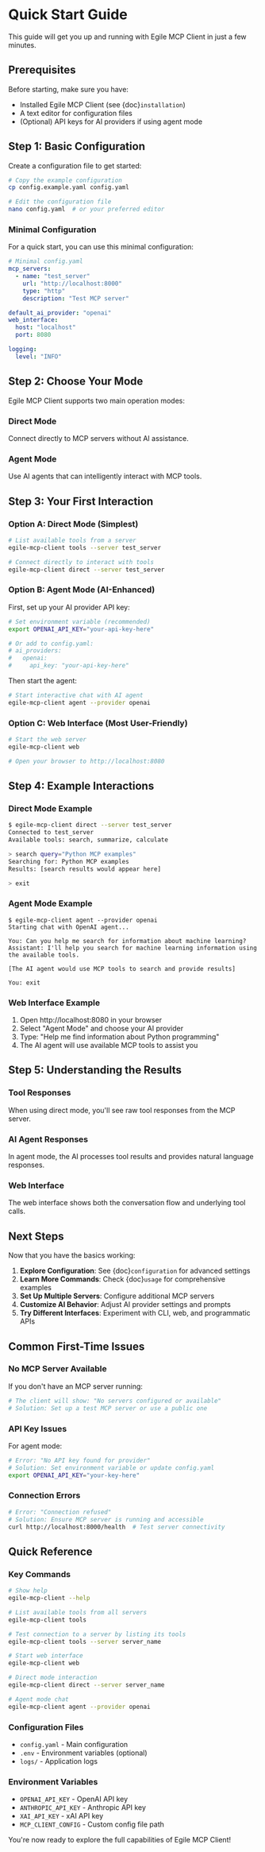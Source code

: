 # Quick Start Guide

This guide will get you up and running with Egile MCP Client in just a few minutes.

## Prerequisites

Before starting, make sure you have:
- Installed Egile MCP Client (see {doc}`installation`)
- A text editor for configuration files
- (Optional) API keys for AI providers if using agent mode

## Step 1: Basic Configuration

Create a configuration file to get started:

```bash
# Copy the example configuration
cp config.example.yaml config.yaml

# Edit the configuration file
nano config.yaml  # or your preferred editor
```

### Minimal Configuration

For a quick start, you can use this minimal configuration:

```yaml
# Minimal config.yaml
mcp_servers:
  - name: "test_server"
    url: "http://localhost:8000"
    type: "http"
    description: "Test MCP server"

default_ai_provider: "openai"
web_interface:
  host: "localhost"
  port: 8080

logging:
  level: "INFO"
```

## Step 2: Choose Your Mode

Egile MCP Client supports two main operation modes:

### Direct Mode
Connect directly to MCP servers without AI assistance.

### Agent Mode
Use AI agents that can intelligently interact with MCP tools.

## Step 3: Your First Interaction

### Option A: Direct Mode (Simplest)

```bash
# List available tools from a server
egile-mcp-client tools --server test_server

# Connect directly to interact with tools
egile-mcp-client direct --server test_server
```

### Option B: Agent Mode (AI-Enhanced)

First, set up your AI provider API key:

```bash
# Set environment variable (recommended)
export OPENAI_API_KEY="your-api-key-here"

# Or add to config.yaml:
# ai_providers:
#   openai:
#     api_key: "your-api-key-here"
```

Then start the agent:

```bash
# Start interactive chat with AI agent
egile-mcp-client agent --provider openai
```

### Option C: Web Interface (Most User-Friendly)

```bash
# Start the web server
egile-mcp-client web

# Open your browser to http://localhost:8080
```

## Step 4: Example Interactions

### Direct Mode Example

```bash
$ egile-mcp-client direct --server test_server
Connected to test_server
Available tools: search, summarize, calculate

> search query="Python MCP examples"
Searching for: Python MCP examples
Results: [search results would appear here]

> exit
```

### Agent Mode Example

```console
$ egile-mcp-client agent --provider openai
Starting chat with OpenAI agent...

You: Can you help me search for information about machine learning?
Assistant: I'll help you search for machine learning information using the available tools.

[The AI agent would use MCP tools to search and provide results]

You: exit
```

### Web Interface Example

1. Open http://localhost:8080 in your browser
2. Select "Agent Mode" and choose your AI provider
3. Type: "Help me find information about Python programming"
4. The AI agent will use available MCP tools to assist you

## Step 5: Understanding the Results

### Tool Responses
When using direct mode, you'll see raw tool responses from the MCP server.

### AI Agent Responses
In agent mode, the AI processes tool results and provides natural language responses.

### Web Interface
The web interface shows both the conversation flow and underlying tool calls.

## Next Steps

Now that you have the basics working:

1. **Explore Configuration**: See {doc}`configuration` for advanced settings
2. **Learn More Commands**: Check {doc}`usage` for comprehensive examples  
3. **Set Up Multiple Servers**: Configure additional MCP servers
4. **Customize AI Behavior**: Adjust AI provider settings and prompts
5. **Try Different Interfaces**: Experiment with CLI, web, and programmatic APIs

## Common First-Time Issues

### No MCP Server Available
If you don't have an MCP server running:
```bash
# The client will show: "No servers configured or available"
# Solution: Set up a test MCP server or use a public one
```

### API Key Issues
For agent mode:
```bash
# Error: "No API key found for provider"
# Solution: Set environment variable or update config.yaml
export OPENAI_API_KEY="your-key-here"
```

### Connection Errors
```bash
# Error: "Connection refused"
# Solution: Ensure MCP server is running and accessible
curl http://localhost:8000/health  # Test server connectivity
```

## Quick Reference

### Key Commands
```bash
# Show help
egile-mcp-client --help

# List available tools from all servers
egile-mcp-client tools

# Test connection to a server by listing its tools
egile-mcp-client tools --server server_name

# Start web interface
egile-mcp-client web

# Direct mode interaction
egile-mcp-client direct --server server_name

# Agent mode chat
egile-mcp-client agent --provider openai
```

### Configuration Files
- `config.yaml` - Main configuration
- `.env` - Environment variables (optional)
- `logs/` - Application logs

### Environment Variables
- `OPENAI_API_KEY` - OpenAI API key
- `ANTHROPIC_API_KEY` - Anthropic API key  
- `XAI_API_KEY` - xAI API key
- `MCP_CLIENT_CONFIG` - Custom config file path

You're now ready to explore the full capabilities of Egile MCP Client!
